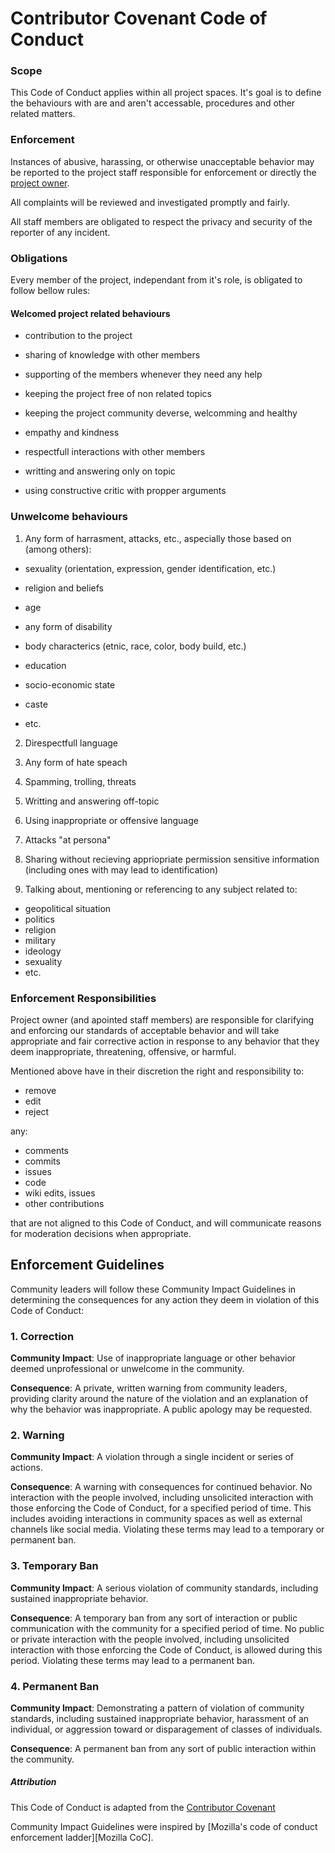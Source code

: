 # Contributor Covenant Code of Conduct

### Scope

This Code of Conduct applies within all project spaces. It's goal is to define the behaviours with are and aren't accessable, procedures and other related matters.

### Enforcement

Instances of abusive, harassing, or otherwise unacceptable behavior may be
reported to the project staff responsible for enforcement or directly the [project owner](mailto:mcgiwer@proton.me).

All complaints will be reviewed and investigated promptly and fairly.

All staff members are obligated to respect the privacy and security of the
reporter of any incident.

### Obligations

Every member of the project, independant from it's role, is obligated to follow bellow rules:

#### Welcomed project related behaviours

- contribution to the project
- sharing of knowledge with other members

- supporting of the members whenever they need any help

- keeping the project free of non related topics

- keeping the project community deverse, welcomming and healthy

- empathy and kindness
- respectfull interactions with other members

- writting and answering only on topic
- using constructive critic with propper arguments

### Unwelcome behaviours

1. Any form of harrasment, attacks, etc., aspecially those based on (among others):

- sexuality (orientation, expression, gender identification, etc.)

- religion and beliefs
- age
- any form of disability
- body characterics (etnic, race, color, body build, etc.)

- education
- socio-economic state
- caste
- etc.

2. Direspectfull language
3. Any form of hate speach
4. Spamming, trolling, threats
5. Writting and answering off-topic
6. Using inappropriate or offensive language

7. Attacks "at persona"
8. Sharing without recieving appriopriate permission sensitive information (including ones with may lead to identification)

9. Talking about, mentioning or referencing to any subject related to:

- geopolitical situation
- politics
- religion
- military
- ideology
- sexuality
- etc.

### Enforcement Responsibilities

Project owner (and apointed staff members) are responsible for clarifying and enforcing our standards of
acceptable behavior and will take appropriate and fair corrective action in
response to any behavior that they deem inappropriate, threatening, offensive,
or harmful.

Mentioned above have in their discretion the right and responsibility to:

- remove
- edit
- reject

any:

- comments
- commits
- issues
- code
- wiki edits, issues
- other contributions

that are not aligned to this Code of Conduct, and will communicate reasons for moderation decisions when appropriate.

## Enforcement Guidelines

Community leaders will follow these Community Impact Guidelines in determining
the consequences for any action they deem in violation of this Code of Conduct:

### 1. Correction

**Community Impact**: Use of inappropriate language or other behavior deemed
unprofessional or unwelcome in the community.

**Consequence**: A private, written warning from community leaders, providing
clarity around the nature of the violation and an explanation of why the
behavior was inappropriate. A public apology may be requested.

### 2. Warning

**Community Impact**: A violation through a single incident or series of
actions.

**Consequence**: A warning with consequences for continued behavior. No
interaction with the people involved, including unsolicited interaction with
those enforcing the Code of Conduct, for a specified period of time. This
includes avoiding interactions in community spaces as well as external channels
like social media. Violating these terms may lead to a temporary or permanent
ban.

### 3. Temporary Ban

**Community Impact**: A serious violation of community standards, including
sustained inappropriate behavior.

**Consequence**: A temporary ban from any sort of interaction or public
communication with the community for a specified period of time. No public or
private interaction with the people involved, including unsolicited interaction
with those enforcing the Code of Conduct, is allowed during this period.
Violating these terms may lead to a permanent ban.

### 4. Permanent Ban

**Community Impact**: Demonstrating a pattern of violation of community
standards, including sustained inappropriate behavior, harassment of an
individual, or aggression toward or disparagement of classes of individuals.

**Consequence**: A permanent ban from any sort of public interaction within the
community.

##### Attribution

This Code of Conduct is adapted from the [Contributor Covenant](https://www.contributor-covenant.org/version/2/1/code_of_conduct.html)

Community Impact Guidelines were inspired by [Mozilla's code of conduct enforcement ladder][Mozilla CoC].
